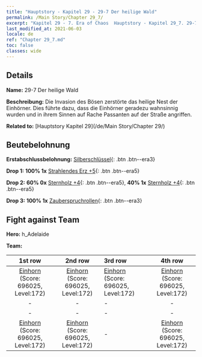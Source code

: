 ```yaml
---
title: "Hauptstory - Kapitel 29 - 29-7 Der heilige Wald"
permalink: /Main Story/Chapter 29_7/
excerpt: "Kapitel 29 - 7. Era of Chaos  Hauptstory - Kapitel 29_7. 29-7 Der heilige Wald"
last_modified_at: 2021-06-03
locale: de
ref: "Chapter 29_7.md"
toc: false
classes: wide
---
```


## Details

 **Name:** 29-7 Der heilige Wald

 **Beschreibung:** Die Invasion des Bösen zerstörte das heilige Nest der Einhörner. Dies führte dazu, dass die Einhörner geradezu wahnsinnig wurden und in ihrem Sinnen auf Rache Passanten auf der Straße angriffen.

 **Related to:** [Hauptstory Kapitel 29](/de/Main Story/Chapter 29/)

## Beutebelohnung

 **Erstabschlussbelohnung:** [Silberschlüssel](/ItemsDE/con_693/){: .btn .btn--era3}

 **Drop 1:** **100% 1x** [Strahlendes Erz +5](/ItemsDE/mat_96/){: .btn .btn--era5}

 **Drop 2:** **60% 0x** [Sternholz +4](/ItemsDE/mat_90/){: .btn .btn--era5}, **40% 1x** [Sternholz +4](/ItemsDE/mat_90/){: .btn .btn--era5}

 **Drop 3:** **100% 1x** [Zauberspruchrollen](/ItemsDE/con_694/){: .btn .btn--era3}


## Fight against Team
 **Hero:** h_Adelaide

 **Team:**


  | 1st row | 2nd row | 3rd row | 4th row |
  |:----:|:----:|:----|:----:|
  | [Einhorn](/de/units/Unicorn/) (Score: 696025, Level:172)  | [Einhorn](/de/units/Unicorn/) (Score: 696025, Level:172)  | [Einhorn](/de/units/Unicorn/) (Score: 696025, Level:172)  | [Einhorn](/de/units/Unicorn/) (Score: 696025, Level:172)  |
  | - | - | - | - |
  | - | - | - | - |
  | [Einhorn](/de/units/Unicorn/) (Score: 696025, Level:172)  | [Einhorn](/de/units/Unicorn/) (Score: 696025, Level:172)  | - | [Einhorn](/de/units/Unicorn/) (Score: 696025, Level:172)  |


